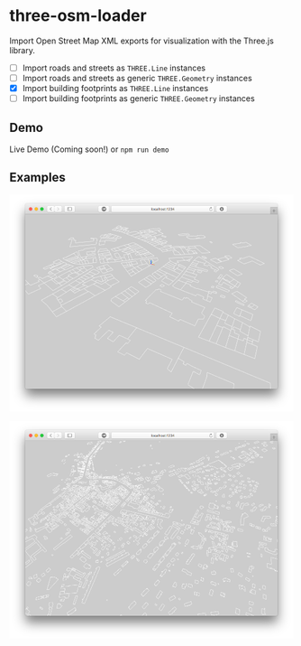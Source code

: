 # three-osm-loader
Import Open Street Map XML exports for visualization with the Three.js library.

- [ ] Import roads and streets as `THREE.Line` instances
- [ ] Import roads and streets as generic `THREE.Geometry` instances
- [x] Import building footprints as `THREE.Line` instances
- [ ] Import building footprints as generic `THREE.Geometry` instances

## Demo

Live Demo (Coming soon!) or `npm run demo`

## Examples

![La Mure, centre ville 1](docs/la-mure-centre-ville-1.png)

![La Mure, centre ville 2](docs/la-mure-centre-ville-2.png)
